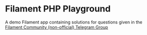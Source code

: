 # Filament PHP Playground
A demo Filament app containing solutions for questions given in the [Filament Community (non-official) Telegram Group](https://t.me/filamentphp)
